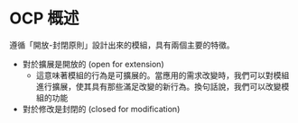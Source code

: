 # OCP 概述
遵循「開放-封閉原則」設計出來的模組，具有兩個主要的特徵。
- 對於擴展是開放的 (open for extension) 
  - 這意味著模組的行為是可擴展的。當應用的需求改變時，我們可以對模組進行擴展，使其具有那些滿足改變的新行為。換句話說，我們可以改變模組的功能
- 對於修改是封閉的 (closed for modification)
